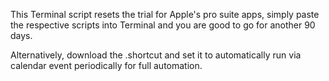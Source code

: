 This Terminal script resets the trial for Apple's pro suite apps, simply paste the respective scripts into Terminal and you are good to go for another 90 days.

Alternatively, download the .shortcut and set it to automatically run via calendar event periodically for full automation.
